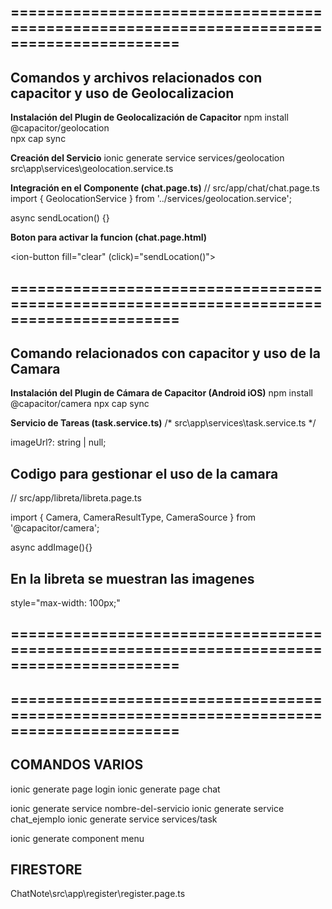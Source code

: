
## =========================================================================================
## Comandos y archivos relacionados con capacitor y uso de Geolocalizacion


**Instalación del Plugin de Geolocalización de Capacitor**
npm install @capacitor/geolocation    
npx cap sync 


**Creación del Servicio**
ionic generate service services/geolocation
src\app\services\geolocation.service.ts


**Integración en el Componente (chat.page.ts)**
// src/app/chat/chat.page.ts
import { GeolocationService } from '../services/geolocation.service'; <!-- Se importa el servicio -->

async sendLocation() {}   <!-- Metodo encargado de obtener las coordenadas del servicio geolocation y enviarsela al LLM -->


**Boton para activar la funcion (chat.page.html)**
<!-- src/app/chat/chat.page.html -->
<ion-button fill="clear" (click)="sendLocation()">


## =========================================================================================
## Comando relacionados con capacitor y uso de la Camara

**Instalación del Plugin de Cámara de Capacitor (Android iOS)**
npm install @capacitor/camera 
npx cap sync 


**Servicio de Tareas (task.service.ts)**
/* src\app\services\task.service.ts */

imageUrl?: string | null;    <!-- En la interface "task" se añade la opcion de imagen como opcional -->


## Codigo para gestionar el uso de la camara
// src/app/libreta/libreta.page.ts

import { Camera, CameraResultType, CameraSource } from '@capacitor/camera';   <!--  Importar funciones de la camara con capacitor -->

async addImage(){}   <!--  Método para capturar una imagen o seleccionar desde la galería -->


## En la libreta se muestran las imagenes
<!-- src\app\libreta\libreta.page.html  -->
style="max-width: 100px;" 

## =========================================================================================
## =========================================================================================

## COMANDOS VARIOS
ionic generate page login 
ionic generate page chat 

ionic generate service nombre-del-servicio
ionic generate service chat_ejemplo
ionic generate service services/task

ionic generate component menu

## FIRESTORE
ChatNote\src\app\register\register.page.ts